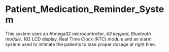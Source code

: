 # Patient_Medication_Reminder_System
This system uses an Atmega32 microcontroller, 4*3 keypad, Bluetooth module, 16*2 LCD display, Real Time Clock (RTC) module and an alarm system used to intimate the patients to take proper dosage at right time.
